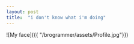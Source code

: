 ```yaml
---
layout: post
title:  "i don't know what i'm doing"
---
```

![My face]({{ "/brogrammer/assets/Profile.jpg"}})

